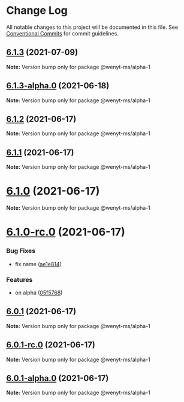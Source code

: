 # Change Log

All notable changes to this project will be documented in this file.
See [Conventional Commits](https://conventionalcommits.org) for commit guidelines.

## [6.1.3](https://github.com/wenytang-ms-123/TestAction/compare/@wenyt-ms/alpha-1@6.1.3-alpha.0...@wenyt-ms/alpha-1@6.1.3) (2021-07-09)

**Note:** Version bump only for package @wenyt-ms/alpha-1





## [6.1.3-alpha.0](https://github.com/wenytang-ms-123/TestAction/compare/@wenyt-ms/alpha-1@6.1.2...@wenyt-ms/alpha-1@6.1.3-alpha.0) (2021-06-18)

**Note:** Version bump only for package @wenyt-ms/alpha-1





## [6.1.2](https://github.com/wenytang-ms-123/TestAction/compare/@wenyt-ms/alpha-1@6.1.1...@wenyt-ms/alpha-1@6.1.2) (2021-06-17)

**Note:** Version bump only for package @wenyt-ms/alpha-1





## [6.1.1](https://github.com/wenytang-ms-123/TestAction/compare/@wenyt-ms/alpha-1@6.1.0...@wenyt-ms/alpha-1@6.1.1) (2021-06-17)

**Note:** Version bump only for package @wenyt-ms/alpha-1





# [6.1.0](https://github.com/wenytang-ms-123/TestAction/compare/@wenyt-ms/alpha-1@6.1.0-rc.0...@wenyt-ms/alpha-1@6.1.0) (2021-06-17)

**Note:** Version bump only for package @wenyt-ms/alpha-1





# [6.1.0-rc.0](https://github.com/wenytang-ms-123/TestAction/compare/@wenyt-ms/alpha-1@6.0.1...@wenyt-ms/alpha-1@6.1.0-rc.0) (2021-06-17)


### Bug Fixes

* fix name ([ae1e814](https://github.com/wenytang-ms-123/TestAction/commit/ae1e814801d2a568a7e711b71056c857a9daccfa))


### Features

* on alpha ([05f5768](https://github.com/wenytang-ms-123/TestAction/commit/05f57687d0543e484d73ce13f9d09fb9658a8b9d))





## [6.0.1](https://github.com/wenytang-ms-123/TestAction/compare/@wenyt-ms/alpha-1@6.0.1-rc.0...@wenyt-ms/alpha-1@6.0.1) (2021-06-17)

**Note:** Version bump only for package @wenyt-ms/alpha-1





## [6.0.1-rc.0](https://github.com/wenytang-ms-123/TestAction/compare/@wenyt-ms/alpha-1@6.0.1-alpha.0...@wenyt-ms/alpha-1@6.0.1-rc.0) (2021-06-17)

**Note:** Version bump only for package @wenyt-ms/alpha-1





## [6.0.1-alpha.0](https://github.com/wenytang-ms-123/TestAction/compare/@wenyt-ms/alpha-1@5.0.2...@wenyt-ms/alpha-1@6.0.1-alpha.0) (2021-06-17)

**Note:** Version bump only for package @wenyt-ms/alpha-1
